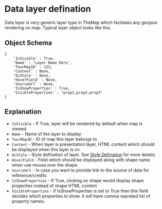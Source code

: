 # Data layer defination

Data layer is very generic layer type in TheMap which faciliates any geojson rendering on map. Typical layer object looks like this.

## Object Schema
    {
        'IsVisible' : True,
        'Name' : 'Layer Name Here',
        'TourMapID' : 123,
        'Content' : None,
        'GLStyle' : None,
        'HoverField' : None,
        'SourceUrl' : None,
        'IsShowProperties' : True,
        'VisibleProperties' : "prop1,prop2,prop3"
    }

## Explanation

* `IsVisible` - If True, layer will be rendered by default when map is viewed.
* `Name` - Name of the layer to display
* `TourMapID` - ID of map this layer belongs to
* `Content` - When layer is presentation layer, HTML content which should be displayed when this layer is on
* `GLStyle` - Style defination of layer. See [Style Defination](layer_style_defination.md) for more details.
* `HoverField` - Field which should be displayed along with shape name when use mouse over the shape.
* `SourceUrl` - In case you want to provide link to the source of data for reference/credits
* `IsShowProperties` - If True, clicking on shape would display shape properties instead of shape HTML content
* `VisibleProperties` - if IsShowProperties is set to True then this field decides which properties to show. It will have comma seprated list of property names.
